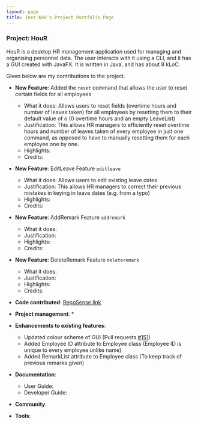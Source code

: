 ```yaml
---
layout: page
title: Inez Kok's Project Portfolio Page
---
```


### Project: HouR

HouR is a desktop HR management application used for managing and organising personnel data.
The user interacts with it using a CLI, and it has a GUI created with JavaFX.
It is written in Java, and has about 8 kLoC.

Given below are my contributions to the project.

* **New Feature**: Added the `reset` command that allows the user to reset certain fields for all employees
    * What it does: Allows users to reset fields (overtime hours and number of leaves taken) for all employees by resetting them to their default value of o (0 overtime hours and an empty LeaveList)
    * Justification: This allows HR managers to efficiently reset overtime hours and number of leaves taken of every employee in just one command, as opposed to have to manually resetting them for each employee one by one. 
    * Highlights: 
    * Credits:

* **New Feature**: EditLeave Feature `editleave`
  * What it does: Allows users to edit existing leave dates
  * Justification: This allows HR managers to correct their previous mistakes in keying in leave dates (e.g. from a typo)
  * Highlights: 
  * Credits:

* **New Feature**: AddRemark Feature `addremark`
  * What it does:
  * Justification:
  * Highlights:
  * Credits:

* **New Feature**: DeleteRemark Feature `deleteremark`
  * What it does:
  * Justification:
  * Highlights:
  * Credits:

* **Code contributed**: [RepoSense link](https://nus-cs2103-ay2324s1.github.io/tp-dashboard/?search=inezkok&breakdown=true)

* **Project management**:
  * 

* **Enhancements to existing features**:
  * Updated colour scheme of GUI (Pull requests [#151]())
  * Added Employee ID attribute to Employee class (Employee ID is unique to every employee unlike name)
  * Added RemarkList attribute to Employee class (To keep track of previous remarks given)

* **Documentation**:
    * User Guide:
    * Developer Guide:

* **Community**:

* **Tools**:
